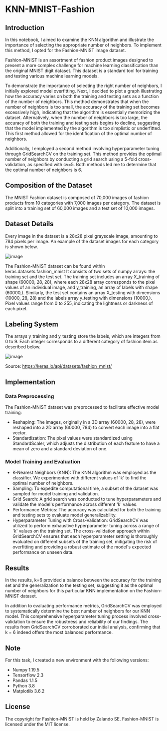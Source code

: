 # KNN-MNIST-Fashion

## Introduction
In this notebook, I aimed to examine the KNN algorithm and illustrate the importance of selecting the appropriate number of neighbors. To implement this method, I opted for the Fashion-MNIST image dataset. 

Fashion-MNIST is an assortment of fashion product images designed to present a more complex challenge for machine learning classification than the original MNIST digit dataset. This dataset is a standard tool for training and testing various machine learning models.

To demonstrate the importance of selecting the right number of neighbors, I initially explored model overfitting. Next, I decided to plot a graph illustrating how the accuracy varies on both the training and testing sets as a function of the number of neighbors. 
This method demonstrates that when the number of neighbors is too small, the accuracy of the training set becomes excessively high, indicating that the algorithm is essentially memorizing the dataset. 
Alternatively, when the number of neighbors is too large, the accuracy of both the training and testing sets begins to decline, suggesting that the model implemented by the algorithm is too simplistic or underfitted.
This first method allowed for the identification of the optimal number of neighbors. 

Additionally, I employed a second method involving hyperparameter tuning through GridSearchCV on the training set. This method provides the optimal number of neighbors by conducting a grid search using a 5-fold cross-validation, as specified with cv=5. Both methods led me to determine that the optimal number of neighbors is 6.

## Composition of the Dataset
The MNIST Fashion dataset is composed of 70,000 images of fashion products from 10 categories with 7,000 images per category. The dataset is split into a training set of 60,000 images and a test set of 10,000 images. 

## Dataset Details
Every image in the dataset is a 28x28 pixel grayscale image, amounting to 784 pixels per image. An example of the dataset images for each category is shown below.
 

![image](https://github.com/angelicamiotti/KNN-MNIST-Fashion/assets/8940755/243c7378-5df0-4db1-85ad-1cd3a042647a)


The Fashion-MNIST dataset can be found within keras.datasets.fashion_mnist
It consists of two sets of numpy arrays: the training set and the test set. The training set includes an array X_training of shape (60000, 28, 28), where each 28x28 array corresponds to the pixel values of an individual image, and y_training, an array of labels with shape (60000,). Similarly, the test set contains an array X_testing with dimensions (10000, 28, 28) and the labels array y_testing with dimensions (10000,). Pixel values range from 0 to 255, indicating the lightness or darkness of each pixel.

## Labeling System
The arrays y_training and y_testing store the labels, which are integers from 0 to 9. Each integer corresponds to a different category of fashion item as described below.

 ![image](https://github.com/angelicamiotti/KNN-MNIST-Fashion/assets/8940755/8330ec5a-f6cb-465e-8394-f59e1d0f9414)

Source: https://keras.io/api/datasets/fashion_mnist/ 
## Implementation

### Data Preprocessing

The Fashion-MNIST dataset was preprocessed to facilitate effective model training:

- Reshaping: The images, originally in a 3D array (60000, 28, 28), were reshaped into a 2D array (60000, 784) to convert each image into a flat vector.
- Standardization: The pixel values were standardized using StandardScaler, which adjusts the distribution of each feature to have a mean of zero and a standard deviation of one. 

### Model Training and Evaluation
- K-Nearest Neighbors (KNN): The KNN algorithm was employed as the classifier. We experimented with different values of 'k' to find the optimal number of neighbors.
- Sampling: To expedite computational time, a subset of the dataset was sampled for model training and validation.
- Grid Search: A grid search was conducted to tune hyperparameters and validate the model's performance across different 'k' values.
- Performance Metrics: The accuracy was calculated for both the training and testing sets to evaluate model generalizability.
- Hyperparameter Tuning with Cross-Validation: GridSearchCV was utilized to perform exhaustive hyperparameter tuning across a range of 'k' values on the training set. The cross-validation approach within GridSearchCV ensures that each hyperparameter setting is thoroughly evaluated on different subsets of the training set, mitigating the risk of overfitting and providing a robust estimate of the model's expected performance on unseen data.


## Results

In the results, k=6 provided a balance between the accuracy for the training set and the generalization to the testing set, suggesting it as the optimal number of neighbors for this particular KNN implementation on the Fashion-MNIST dataset.

In addition to evaluating performance metrics, GridSearchCV was employed to systematically determine the best number of neighbors for our KNN model. This comprehensive hyperparameter tuning process involved cross-validation to ensure the robustness and reliability of our findings. The results from GridSearchCV corroborated our initial analysis, confirming that k = 6 indeed offers the most balanced performance. 




## Note
For this task, I created a new environment with the following versions:

- Numpy 1.19.5
- Tensorflow 2.3
- Pandas 1.1.5
- Python 3.8
- Matplotlib 3.6.2

## License
The copyright for Fashion-MNIST is held by Zalando SE. Fashion-MNIST is licensed under the MIT license.

